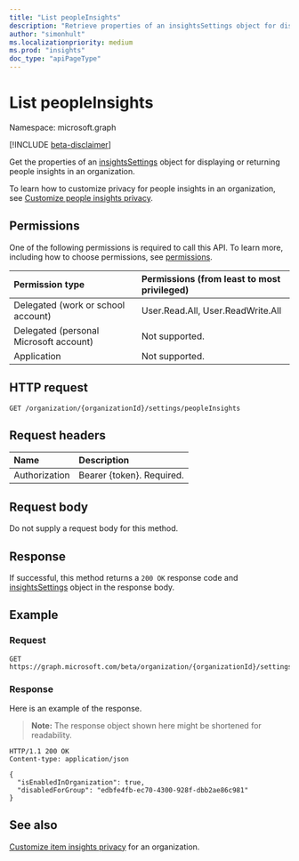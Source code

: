 ```yaml
---
title: "List peopleInsights"
description: "Retrieve properties of an insightsSettings object for displaying or returning people insights in an organization."
author: "simonhult"
ms.localizationpriority: medium
ms.prod: "insights"
doc_type: "apiPageType"
---
```


# List peopleInsights

Namespace: microsoft.graph

[!INCLUDE [beta-disclaimer](../../includes/beta-disclaimer.md)]

Get the properties of an [insightsSettings](../resources/insightssettings.md) object for displaying or returning people insights in an organization.

To learn how to customize privacy for people insights in an organization, see [Customize people insights privacy](/graph/insights-customize-people-insights-privacy).

## Permissions

One of the following permissions is required to call this API. To learn more, including how to choose permissions, see [permissions](/graph/permissions-reference).

|Permission type      | Permissions (from least to most privileged)              |
|:--------------------|:---------------------------------------------------------|
|Delegated (work or school account) | User.Read.All, User.ReadWrite.All |
|Delegated (personal Microsoft account) | Not supported.    |
|Application | Not supported. |

## HTTP request
<!-- { "blockType": "ignored" } -->

```http
GET /organization/{organizationId}/settings/peopleInsights
```

## Request headers

| Name       | Description|
|:-----------|:----------|
| Authorization  | Bearer {token}. Required. |

## Request body

Do not supply a request body for this method.

## Response

If successful, this method returns a `200 OK` response code and [insightsSettings](../resources/insightssettings.md) object in the response body.

## Example 
### Request

<!-- {
  "blockType": "request",
  "name": "get_insightssettingspeoplerequest"
}-->

```msgraph-interactive
GET https://graph.microsoft.com/beta/organization/{organizationId}/settings/peopleInsights
```

### Response

Here is an example of the response. 
> **Note:** The response object shown here might be shortened for readability.

<!-- {
  "blockType": "response",
  "truncated": true,
  "@odata.type": "microsoft.graph.insightsSettings",
  "name": "get_insightssettingspeoplerequest"
} -->

```http
HTTP/1.1 200 OK
Content-type: application/json

{
  "isEnabledInOrganization": true,
  "disabledForGroup": "edbfe4fb-ec70-4300-928f-dbb2ae86c981"
}
```

## See also
[Customize item insights privacy](/graph/insights-customize-item-insights-privacy) for an organization.
